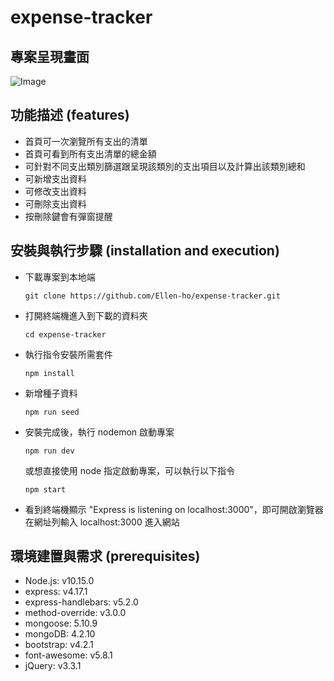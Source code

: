 # expense-tracker

## 專案呈現畫面

![Image](https://i.imgur.com/QjtQsZE.png)

## 功能描述 (features)

- 首頁可一次瀏覽所有支出的清單
- 首頁可看到所有支出清單的總金額
- 可針對不同支出類別篩選跟呈現該類別的支出項目以及計算出該類別總和
- 可新增支出資料
- 可修改支出資料
- 可刪除支出資料
- 按刪除鍵會有彈窗提醒

## 安裝與執行步驟 (installation and execution)

- 下載專案到本地端

  ```
  git clone https://github.com/Ellen-ho/expense-tracker.git
  ```

- 打開終端機進入到下載的資料夾

  ```
  cd expense-tracker
  ```

- 執行指令安裝所需套件

  ```
  npm install
  ```

- 新增種子資料

  ```
  npm run seed
  ```

- 安裝完成後，執行 nodemon 啟動專案

  ```
  npm run dev
  ```

  或想直接使用 node 指定啟動專案，可以執行以下指令

  ```
  npm start
  ```

- 看到終端機顯示 "Express is listening on localhost:3000"，即可開啟瀏覽器在網址列輸入 localhost:3000 進入網站

## 環境建置與需求 (prerequisites)

- Node.js: v10.15.0
- express: v4.17.1
- express-handlebars: v5.2.0
- method-override: v3.0.0
- mongoose: 5.10.9
- mongoDB: 4.2.10
- bootstrap: v4.2.1
- font-awesome: v5.8.1
- jQuery: v3.3.1
